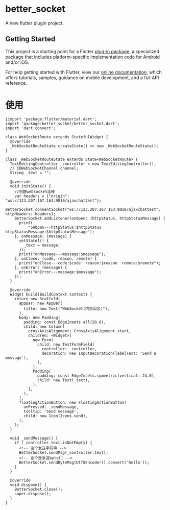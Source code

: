 # better_socket

A new flutter plugin project.

## Getting Started

This project is a starting point for a Flutter
[plug-in package](https://flutter.dev/developing-packages/),
a specialized package that includes platform-specific implementation code for
Android and/or iOS.

For help getting started with Flutter, view our 
[online documentation](https://flutter.dev/docs), which offers tutorials, 
samples, guidance on mobile development, and a full API reference.

# 使用
```OC
iimport 'package:flutter/material.dart';
import 'package:better_socket/better_socket.dart';
import 'dart:convert';

class WebSocketRoute extends StatefulWidget {
  @override
  _WebSocketRouteState createState() => new _WebSocketRouteState();
}

class _WebSocketRouteState extends State<WebSocketRoute> {
  TextEditingController _controller = new TextEditingController();
  // IOWebSocketChannel channel;
  String _text = "";

  @override
  void initState() {
    //创建websocket连接
    var headers = {"origin": "ws://123.207.167.163:9010/ajaxchattest"};
    BetterSocket.connentSocket("ws://123.207.167.163:9010/ajaxchattest", httpHeaders: headers);
    BetterSocket.addListener(onOpen: (httpStatus, httpStatusMessage) {
      print(
          "onOpen---httpStatus:$httpStatus  httpStatusMessage:$httpStatusMessage");
    }, onMessage: (message) {
      setState(() {
        _text = message;
      });
      print("onMessage---message:$message");
    }, onClose: (code, reason, remote) {
      print("onClose---code:$code  reason:$reason  remote:$remote");
    }, onError: (message) {
      print("onError---message:$message");
    });
  }

  @override
  Widget build(BuildContext context) {
    return new Scaffold(
      appBar: new AppBar(
        title: new Text("WebSocket(内容回显)"),
      ),
      body: new Padding(
        padding: const EdgeInsets.all(20.0),
        child: new Column(
          crossAxisAlignment: CrossAxisAlignment.start,
          children: <Widget>[
            new Form(
              child: new TextFormField(
                controller: _controller,
                decoration: new InputDecoration(labelText: 'Send a message'),
              ),
            ),
            Padding(
              padding: const EdgeInsets.symmetric(vertical: 24.0),
              child: new Text(_text),
            ),
          ],
        ),
      ),
      floatingActionButton: new FloatingActionButton(
        onPressed: _sendMessage,
        tooltip: 'Send message',
        child: new Icon(Icons.send),
      ),
    );
  }

  void _sendMessage() {
    if (_controller.text.isNotEmpty) {
      <!-- 这个发送字符串 -->
      BetterSocket.sendMsg(_controller.text);
      <!-- 这个是发送byte[] -->
      BetterSocket.sendByteMsg(Utf8Encoder().convert('hello'));
    }
  }

  @override
  void dispose() {
    BetterSocket.close();
    super.dispose();
  }
}
```
